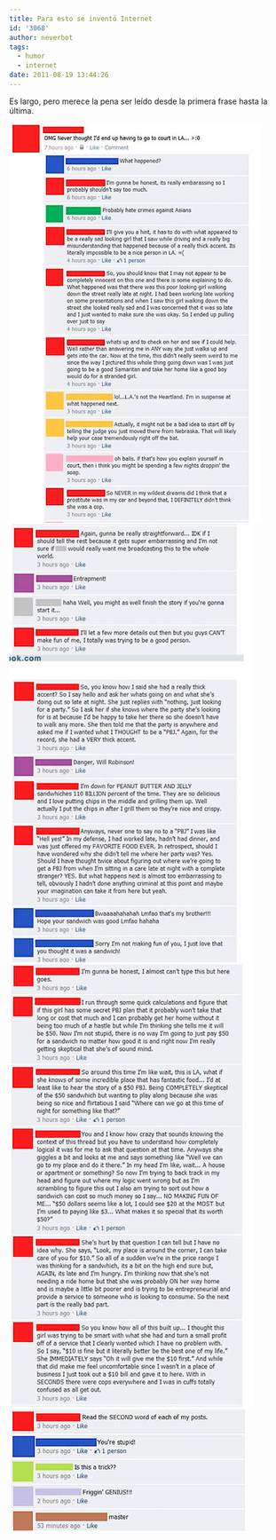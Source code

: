 ```yaml
---
title: Para esto se inventó Internet
id: '3068'
author: neverbot
tags:
  - humor
  - internet
date: 2011-08-19 13:44:26
---
```


Es largo, pero merece la pena ser leído desde la primera frase hasta la última.

![fb_1.png](./para-esto-se-invento-internet/fb_1.png)
![fb_2.png](./para-esto-se-invento-internet/fb_2.png)
![fb_3.png](./para-esto-se-invento-internet/fb_3.png)
![fb_4.png](./para-esto-se-invento-internet/fb_4.png)
